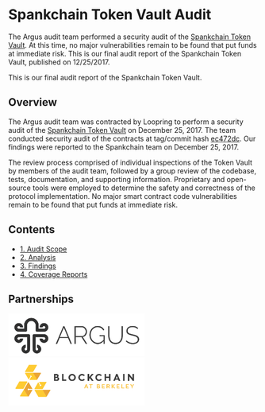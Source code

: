 # Spankchain Token Vault Audit

The Argus audit team performed a security audit of the [Spankchain Token Vault](https://github.com/SpankChain/token-vault). At this time, no major vulnerabilities remain to be found that put funds at immediate risk. This is our final audit report of the Spankchain Token Vault, published on 12/25/2017.

This is our final audit report of the Spankchain Token Vault.

## Overview

The Argus audit team was contracted by Loopring to perform a security audit of the [Spankchain Token Vault](https://github.com/SpankChain/token-vault) on December 25, 2017. The team conducted security audit of the contracts at tag/commit hash [ec472dc](https://github.com/SpankChain/token-vault/tree/ec472dc392e6a9178939da1b78008ebc597590b0). Our findings were reported to the Spankchain team on December 25, 2017.

The review process comprised of individual inspections of the Token Vault by members of the audit team, followed by a group review of the codebase, tests, documentation, and supporting information. Proprietary and open-source tools were employed to determine the safety and correctness of the protocol implementation. No major smart contract code vulnerabilities remain to be found that put funds at immediate risk.

## Contents

* [1. Audit Scope](./Audit.md)
* [2. Analysis](./Analysis.md)
* [3. Findings](./Findings.md)
* [4. Coverage Reports](./Coverage.md)

## Partnerships

<img src="./additional/argus.png" width="275" alt="Argus"> <img src="./additional/blockchain.png" width="275" alt="Blockchain at Berkeley"> 
